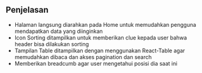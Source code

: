 ## Penjelasan

- Halaman langsung diarahkan pada Home untuk memudahkan pengguna mendapatkan data yang diinginkan
- Icon Sorting ditampilkan untuk memberikan clue kepada user bahwa header bisa dilakukan sorting
- Tampilan Table ditampilkan dengan menggunakan React-Table agar memudahkan dibaca dan akses pagination dan search
- Memberikan breadcumb agar user mengetahui posisi dia saat ini
